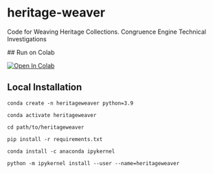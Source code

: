 # heritage-weaver
Code for Weaving Heritage Collections. Congruence Engine Technical Investigations

## Run on Colab

[![Open In Colab](https://colab.research.google.com/assets/colab-badge.svg)](https://colab.research.google.com/github/kasparvonbeelen/weavingtools/blob/2-vdb/colab_notebooks/Colab_Query.ipynb)

 

## Local Installation

```
conda create -n heritageweaver python=3.9
```

```
conda activate heritageweaver
```

```
cd path/to/heritageweaver
```

```
pip install -r requirements.txt
```

```
conda install -c anaconda ipykernel
```

```
python -m ipykernel install --user --name=heritageweaver
```